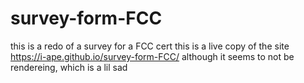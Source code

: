 # survey-form-FCC
this is a redo of a survey for a FCC cert
this is a live copy of the site https://i-ape.github.io/survey-form-FCC/
although it seems to not be rendereing, which is a lil sad 
